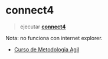 # connect4

>ejecutar **[connect4](http://htmlpreview.github.io/?https://github.com/ccmansilla/connect4/blob/master/index.html)** 

Nota: no funciona con internet explorer.

* [Curso de Metodologia Agil](https://www.miriadax.net/web/agilidad-lean-4edicion) 
